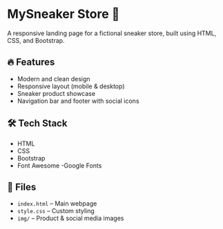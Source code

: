 # MySneaker Store 👟

A responsive landing page for a fictional sneaker store, built using HTML, CSS, and Bootstrap.

## 🔥 Features

- Modern and clean design
- Responsive layout (mobile & desktop)
- Sneaker product showcase
- Navigation bar and footer with social icons

## 🛠️ Tech Stack

- HTML 
- CSS
- Bootstrap 
- Font Awesome
-Google Fonts

## 📁 Files

- `index.html` – Main webpage  
- `style.css` – Custom styling  
- `img/` – Product & social media images



